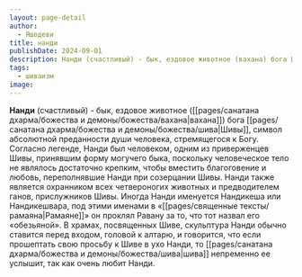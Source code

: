 ```yaml
---
layout: page-detail
author:
  - Яшодеви
title: нанди
publishDate: 2024-09-01
description: Нанди (счастливый) - бык, ездовое животное (вахана) бога Шивы, символ абсолютной преданности души человека, стремящегося к Богу.
tags:
  - шиваизм
image:
---
```

**Нанди** (счастливый) - бык, ездовое животное ([[pages/санатана дхарма/божества и демоны/божества/вахана|вахана]]) бога [[pages/санатана дхарма/божества и демоны/божества/шива|Шивы]], символ абсолютной преданности души человека, стремящегося к Богу. Согласно легенде, Нанди был человеком, одним из приверженцев Шивы, принявшим форму могучего быка, поскольку человеческое тело не являлось достаточно крепким, чтобы вместить благоговение и любовь, переполнявшие Нанди при созерцании Шивы. Нанди также является охранником всех четвероногих животных и предводителем ганов, прислужников Шивы. Иногда Нанди именуется Нандикеша или Нандикешвара, под этими именами в «[[pages/священные тексты/рамаяна|Рамаяне]]» он проклял Равану за то, что тот назвал его «обезьяной». В храмах, посвященных Шиве, скульптура Нанди обычно ставится перед входом, головой к алтарю, и говорится, что если прошептать свою просьбу к Шиве в ухо Нанди, то [[pages/санатана дхарма/божества и демоны/божества/шива|шива]] непременно ее услышит, так как очень любит Нанди.

